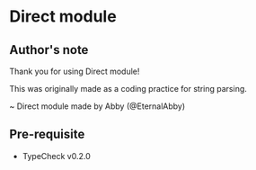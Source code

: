 # Direct module

## Author's note

Thank you for using Direct module!

This was originally made as a coding practice for string parsing.

~ Direct module made by Abby (@EternalAbby)

## Pre-requisite

- TypeCheck v0.2.0
